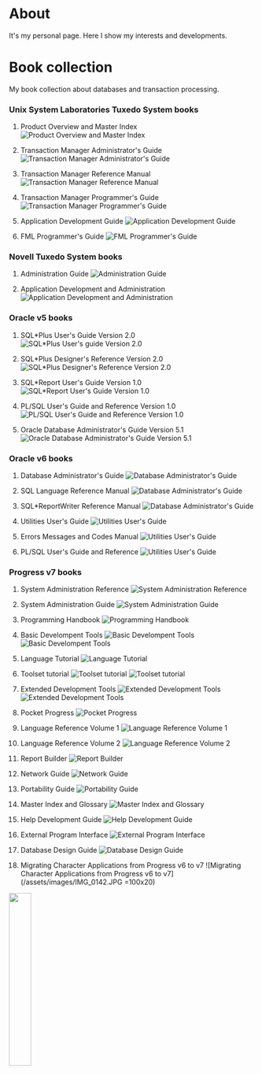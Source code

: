 About
=====

It's my personal page. Here I show my interests and developments.

Book collection
===============

My book collection about databases and transaction processing.

### Unix System Laboratories Tuxedo System books

1. Product Overview and Master Index
![Product Overview and Master Index](/assets/images/IMG_0048.JPG)

2. Transaction Manager Administrator's Guide
![Transaction Manager Administrator's Guide](/assets/images/IMG_0049.JPG)

3. Transaction Manager Reference Manual
![Transaction Manager Reference Manual](/assets/images/IMG_0050.JPG)

4. Transaction Manager Programmer's Guide
![Transaction Manager Programmer's Guide](/assets/images/IMG_0051.JPG)

5. Application Development Guide
![Application Development Guide](/assets/images/IMG_0052.JPG)

6. FML Programmer's Guide
![FML Programmer's Guide](/assets/images/IMG_0053.JPG)

### Novell Tuxedo System books

1. Administration Guide
![Administration Guide](/assets/images/IMG_0046.JPG) 

2. Application Development and Administration
![Application Development and Administration](/assets/images/IMG_0047.JPG)

### Oracle v5 books

1. SQL*Plus User's Guide Version 2.0
![SQL*Plus User's guide Version 2.0](/assets/images/IMG_0036.JPG)

2. SQL*Plus Designer's Reference Version 2.0
![SQL*Plus Designer's Reference Version 2.0](/assets/images/IMG_0039.JPG)

3. SQL*Report User's Guide Version 1.0
![SQL*Report User's Guide Version 1.0](/assets/images/IMG_0042.JPG)

4. PL/SQL User's Guide and Reference Version 1.0
![PL/SQL User's Guide and Reference Version 1.0](/assets/images/IMG_0043.JPG)

5. Oracle Database Administrator's Guide Version 5.1
![Oracle Database Administrator's Guide Version 5.1](/assets/images/IMG_0044.JPG)

### Oracle v6 books

1. Database Administrator's Guide
![Database Administrator's Guide](/assets/images/IMG_0063.JPG)

2. SQL Language Reference Manual
![Database Administrator's Guide](/assets/images/IMG_0068.JPG)

3. SQL*ReportWriter Reference Manual
![Database Administrator's Guide](/assets/images/IMG_0072.JPG)

4. Utilities User's Guide
![Utilities User's Guide](/assets/images/IMG_0077.JPG)

5. Errors Messages and Codes Manual
![Utilities User's Guide](/assets/images/IMG_0082.JPG)

6. PL/SQL User's Guide and Reference
![Utilities User's Guide](/assets/images/IMG_0090.JPG)

### Progress v7 books

1. System Administration Reference
![System Administration Reference](/assets/images/IMG_0118.JPG)

2. System Administration Guide
![System Administration Guide](/assets/images/IMG_0119.JPG)

3. Programming Handbook
![Programming Handbook](/assets/images/IMG_0121.JPG)

4. Basic Develompent Tools
![Basic Develompent Tools](/assets/images/IMG_0122.JPG)
![Basic Develompent Tools](/assets/images/IMG_0123.JPG)

5. Language Tutorial
![Language Tutorial](/assets/images/IMG_0124.JPG)

6. Toolset tutorial
![Toolset tutorial](/assets/images/IMG_0125.JPG)
![Toolset tutorial](/assets/images/IMG_0126.JPG)

7. Extended Development Tools
![Extended Development Tools](/assets/images/IMG_0128.JPG)
![Extended Development Tools](/assets/images/IMG_0129.JPG)

8. Pocket Progress
![Pocket Progress](/assets/images/IMG_0130.JPG)

9. Language Reference Volume 1
![Language Reference Volume 1](/assets/images/IMG_0131.JPG)

10. Language Reference Volume 2
![Language Reference Volume 2](/assets/images/IMG_0132.JPG)

11. Report Builder
![Report Builder](/assets/images/IMG_0133.JPG)

12. Network Guide
![Network Guide](/assets/images/IMG_0134.JPG)

13. Portability Guide
![Portability Guide](/assets/images/IMG_0135.JPG)

14. Master Index and Glossary
![Master Index and Glossary](/assets/images/IMG_0136.JPG)

15. Help Development Guide
![Help Development Guide](/assets/images/IMG_0137.JPG)

16. External Program Interface
![External Program Interface](/assets/images/IMG_0138.JPG)

17. Database Design Guide
![Database Design Guide](/assets/images/IMG_0139.JPG)

18. Migrating Character Applications from Progress v6 to v7
![Migrating Character Applications from Progress v6 to v7](/assets/images/IMG_0142.JPG =100x20)

<img src="/assets/images/IMG_0142.JPG" width="30%" height="30%">
